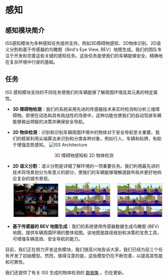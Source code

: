 # 感知

## 感知模块简介

ISS感知模块为多种感知任务提供支持，例如3D障碍物感知、2D物体识别、2D语义分割和基于传感器的鸟瞰图（Bird's Eye View, BEV）地图生成。我们的团队专注于开发和完善这些关键的感知任务。这些任务是使我们的车辆能够安全、精确地在复杂环境中行驶的基础。

## 任务

ISS 感知模块支持的不同任务使我们的车辆能够了解周围环境及其元素的特定属性。

- **3D 障碍物检测**：我们的系统采用先进的传感器技术来实时检测和分析三维障碍物。即使在动态和具有挑战性的场景中，这种功能也使我们的自动驾驶车辆能够做出明智的决策并确保安全导航。

- **2D 物体检测**：识别和识别车辆周围环境中的物体对于安全导航至关重要。我们的框架利用尖端算法来识别和分类各种对象，例如行人、车辆和标牌，有助于增强态势感知。
![ISS Architecture](../img/ecosys_iss/perception/detection_pp_small.gif)

<center> 3D 障碍物感知和 2D 物体检测 </center>
<p> </p>

- **2D 语义分割**：语义分割是详细了解环境的一项重要任务。我们利用最先进的技术将场景划分为有意义的部分，使我们的车辆能够理解道路布局并更好地响应复杂的城市景观。
![segmentation](../img/ecosys_iss/perception/segmentation.png)


- **基于传感器的 BEV 地图生成**：我们的系统使用传感器数据生成鸟瞰图 (BEV) 地图，提供车辆周围环境的整体视图。该地图是路径规划和决策的宝贵工具，可增强车辆高效、安全导航的能力。


目前，我们正在努力开发这些模块，我们很高兴地告诉大家，我们已经为前三个任务开发了初始模型。然而，值得注意的是，这些模型仍在不断完善，以提高其性能和可靠性。

我们还提供了有关 ISS 生成的物体检测的 [数据集](https://drive.google.com/drive/folders/1EUKrZdwPsxJ3pI6GrOdemPLJKHmy1xi3?usp=drive_link) 。仍在更新。
